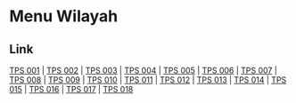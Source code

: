 # Menu Wilayah

## Link

[TPS 001](https://github.com/gigit-pemilu/pemilu-2024-15-jambi/tree/main/pileg-dpr/hitung-suara/sub/15-jambi/sub/09-tebo/sub/04-rimbo-bujang/sub/2007-sapta-mulia/sub/001-tps)
 | 
[TPS 002](https://github.com/gigit-pemilu/pemilu-2024-15-jambi/tree/main/pileg-dpr/hitung-suara/sub/15-jambi/sub/09-tebo/sub/04-rimbo-bujang/sub/2007-sapta-mulia/sub/002-tps)
 | 
[TPS 003](https://github.com/gigit-pemilu/pemilu-2024-15-jambi/tree/main/pileg-dpr/hitung-suara/sub/15-jambi/sub/09-tebo/sub/04-rimbo-bujang/sub/2007-sapta-mulia/sub/003-tps)
 | 
[TPS 004](https://github.com/gigit-pemilu/pemilu-2024-15-jambi/tree/main/pileg-dpr/hitung-suara/sub/15-jambi/sub/09-tebo/sub/04-rimbo-bujang/sub/2007-sapta-mulia/sub/004-tps)
 | 
[TPS 005](https://github.com/gigit-pemilu/pemilu-2024-15-jambi/tree/main/pileg-dpr/hitung-suara/sub/15-jambi/sub/09-tebo/sub/04-rimbo-bujang/sub/2007-sapta-mulia/sub/005-tps)
 | 
[TPS 006](https://github.com/gigit-pemilu/pemilu-2024-15-jambi/tree/main/pileg-dpr/hitung-suara/sub/15-jambi/sub/09-tebo/sub/04-rimbo-bujang/sub/2007-sapta-mulia/sub/006-tps)
 | 
[TPS 007](https://github.com/gigit-pemilu/pemilu-2024-15-jambi/tree/main/pileg-dpr/hitung-suara/sub/15-jambi/sub/09-tebo/sub/04-rimbo-bujang/sub/2007-sapta-mulia/sub/007-tps)
 | 
[TPS 008](https://github.com/gigit-pemilu/pemilu-2024-15-jambi/tree/main/pileg-dpr/hitung-suara/sub/15-jambi/sub/09-tebo/sub/04-rimbo-bujang/sub/2007-sapta-mulia/sub/008-tps)
 | 
[TPS 009](https://github.com/gigit-pemilu/pemilu-2024-15-jambi/tree/main/pileg-dpr/hitung-suara/sub/15-jambi/sub/09-tebo/sub/04-rimbo-bujang/sub/2007-sapta-mulia/sub/009-tps)
 | 
[TPS 010](https://github.com/gigit-pemilu/pemilu-2024-15-jambi/tree/main/pileg-dpr/hitung-suara/sub/15-jambi/sub/09-tebo/sub/04-rimbo-bujang/sub/2007-sapta-mulia/sub/010-tps)
 | 
[TPS 011](https://github.com/gigit-pemilu/pemilu-2024-15-jambi/tree/main/pileg-dpr/hitung-suara/sub/15-jambi/sub/09-tebo/sub/04-rimbo-bujang/sub/2007-sapta-mulia/sub/011-tps)
 | 
[TPS 012](https://github.com/gigit-pemilu/pemilu-2024-15-jambi/tree/main/pileg-dpr/hitung-suara/sub/15-jambi/sub/09-tebo/sub/04-rimbo-bujang/sub/2007-sapta-mulia/sub/012-tps)
 | 
[TPS 013](https://github.com/gigit-pemilu/pemilu-2024-15-jambi/tree/main/pileg-dpr/hitung-suara/sub/15-jambi/sub/09-tebo/sub/04-rimbo-bujang/sub/2007-sapta-mulia/sub/013-tps)
 | 
[TPS 014](https://github.com/gigit-pemilu/pemilu-2024-15-jambi/tree/main/pileg-dpr/hitung-suara/sub/15-jambi/sub/09-tebo/sub/04-rimbo-bujang/sub/2007-sapta-mulia/sub/014-tps)
 | 
[TPS 015](https://github.com/gigit-pemilu/pemilu-2024-15-jambi/tree/main/pileg-dpr/hitung-suara/sub/15-jambi/sub/09-tebo/sub/04-rimbo-bujang/sub/2007-sapta-mulia/sub/015-tps)
 | 
[TPS 016](https://github.com/gigit-pemilu/pemilu-2024-15-jambi/tree/main/pileg-dpr/hitung-suara/sub/15-jambi/sub/09-tebo/sub/04-rimbo-bujang/sub/2007-sapta-mulia/sub/016-tps)
 | 
[TPS 017](https://github.com/gigit-pemilu/pemilu-2024-15-jambi/tree/main/pileg-dpr/hitung-suara/sub/15-jambi/sub/09-tebo/sub/04-rimbo-bujang/sub/2007-sapta-mulia/sub/017-tps)
 | 
[TPS 018](https://github.com/gigit-pemilu/pemilu-2024-15-jambi/tree/main/pileg-dpr/hitung-suara/sub/15-jambi/sub/09-tebo/sub/04-rimbo-bujang/sub/2007-sapta-mulia/sub/018-tps)

